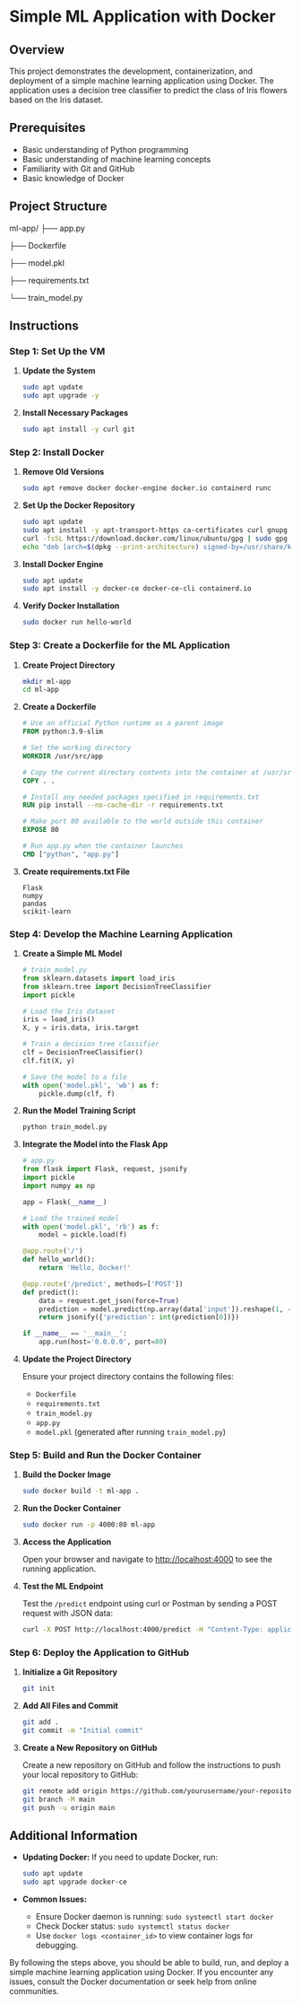 # Simple ML Application with Docker

## Overview

This project demonstrates the development, containerization, and deployment of a simple machine learning application using Docker. The application uses a decision tree classifier to predict the class of Iris flowers based on the Iris dataset.

## Prerequisites

- Basic understanding of Python programming
- Basic understanding of machine learning concepts
- Familiarity with Git and GitHub
- Basic knowledge of Docker

## Project Structure

ml-app/
├── app.py

├── Dockerfile

├── model.pkl

├── requirements.txt

└── train_model.py


## Instructions

### Step 1: Set Up the VM

1. **Update the System**
    ```sh
    sudo apt update
    sudo apt upgrade -y
    ```

2. **Install Necessary Packages**
    ```sh
    sudo apt install -y curl git
    ```

### Step 2: Install Docker

1. **Remove Old Versions**
    ```sh
    sudo apt remove docker docker-engine docker.io containerd runc
    ```

2. **Set Up the Docker Repository**
    ```sh
    sudo apt update
    sudo apt install -y apt-transport-https ca-certificates curl gnupg lsb-release
    curl -fsSL https://download.docker.com/linux/ubuntu/gpg | sudo gpg --dearmor -o /usr/share/keyrings/docker-archive-keyring.gpg
    echo "deb [arch=$(dpkg --print-architecture) signed-by=/usr/share/keyrings/docker-archive-keyring.gpg] https://download.docker.com/linux/ubuntu $(lsb_release -cs) stable" | sudo tee /etc/apt/sources.list.d/docker.list > /dev/null
    ```

3. **Install Docker Engine**
    ```sh
    sudo apt update
    sudo apt install -y docker-ce docker-ce-cli containerd.io
    ```

4. **Verify Docker Installation**
    ```sh
    sudo docker run hello-world
    ```

### Step 3: Create a Dockerfile for the ML Application

1. **Create Project Directory**
    ```sh
    mkdir ml-app
    cd ml-app
    ```

2. **Create a Dockerfile**
    ```Dockerfile
    # Use an official Python runtime as a parent image
    FROM python:3.9-slim
    
    # Set the working directory
    WORKDIR /usr/src/app
    
    # Copy the current directory contents into the container at /usr/src/app
    COPY . .
    
    # Install any needed packages specified in requirements.txt
    RUN pip install --no-cache-dir -r requirements.txt
    
    # Make port 80 available to the world outside this container
    EXPOSE 80
    
    # Run app.py when the container launches
    CMD ["python", "app.py"]
    ```

3. **Create requirements.txt File**
    ```plaintext
    Flask
    numpy
    pandas
    scikit-learn
    ```

### Step 4: Develop the Machine Learning Application

1. **Create a Simple ML Model**
    ```python
    # train_model.py
    from sklearn.datasets import load_iris
    from sklearn.tree import DecisionTreeClassifier
    import pickle
    
    # Load the Iris dataset
    iris = load_iris()
    X, y = iris.data, iris.target
    
    # Train a decision tree classifier
    clf = DecisionTreeClassifier()
    clf.fit(X, y)
    
    # Save the model to a file
    with open('model.pkl', 'wb') as f:
        pickle.dump(clf, f)
    ```

2. **Run the Model Training Script**
    ```sh
    python train_model.py
    ```

3. **Integrate the Model into the Flask App**
    ```python
    # app.py
    from flask import Flask, request, jsonify
    import pickle
    import numpy as np
    
    app = Flask(__name__)
    
    # Load the trained model
    with open('model.pkl', 'rb') as f:
        model = pickle.load(f)
    
    @app.route('/')
    def hello_world():
        return 'Hello, Docker!'
    
    @app.route('/predict', methods=['POST'])
    def predict():
        data = request.get_json(force=True)
        prediction = model.predict(np.array(data['input']).reshape(1, -1))
        return jsonify({'prediction': int(prediction[0])})
    
    if __name__ == '__main__':
        app.run(host='0.0.0.0', port=80)
    ```

4. **Update the Project Directory**

   Ensure your project directory contains the following files:
   - `Dockerfile`
   - `requirements.txt`
   - `train_model.py`
   - `app.py`
   - `model.pkl` (generated after running `train_model.py`)

### Step 5: Build and Run the Docker Container

1. **Build the Docker Image**
    ```sh
    sudo docker build -t ml-app .
    ```

2. **Run the Docker Container**
    ```sh
    sudo docker run -p 4000:80 ml-app
    ```

3. **Access the Application**

   Open your browser and navigate to [http://localhost:4000](http://localhost:4000) to see the running application.

4. **Test the ML Endpoint**

   Test the `/predict` endpoint using curl or Postman by sending a POST request with JSON data:
    ```sh
    curl -X POST http://localhost:4000/predict -H "Content-Type: application/json" -d '{"input": [5.1, 3.5, 1.4, 0.2]}'
    ```

### Step 6: Deploy the Application to GitHub

1. **Initialize a Git Repository**
    ```sh
    git init
    ```

2. **Add All Files and Commit**
    ```sh
    git add .
    git commit -m "Initial commit"
    ```

3. **Create a New Repository on GitHub**

   Create a new repository on GitHub and follow the instructions to push your local repository to GitHub:
    ```sh
    git remote add origin https://github.com/yourusername/your-repository.git
    git branch -M main
    git push -u origin main
    ```

## Additional Information

- **Updating Docker:** If you need to update Docker, run:
    ```sh
    sudo apt update
    sudo apt upgrade docker-ce
    ```

- **Common Issues:**
  - Ensure Docker daemon is running: `sudo systemctl start docker`
  - Check Docker status: `sudo systemctl status docker`
  - Use `docker logs <container_id>` to view container logs for debugging.

By following the steps above, you should be able to build, run, and deploy a simple machine learning application using Docker. If you encounter any issues, consult the Docker documentation or seek help from online communities.
